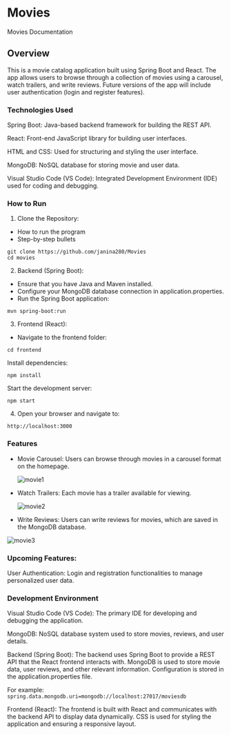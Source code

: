# Movies

Movies Documentation
## Overview
This is a movie catalog application built using Spring Boot and React. The app allows users to browse through a collection of movies using a carousel, watch trailers, and write reviews. Future versions of the app will include user authentication (login and register features).

### Technologies Used
Spring Boot: Java-based backend framework for building the REST API.

React: Front-end JavaScript library for building user interfaces.

HTML and CSS: Used for structuring and styling the user interface.

MongoDB: NoSQL database for storing movie and user data.

Visual Studio Code (VS Code): Integrated Development Environment (IDE) used for coding and debugging.

### How to Run
1. Clone the Repository:
* How to run the program
* Step-by-step bullets
```
git clone https://github.com/janina280/Movies
cd movies
```

2. Backend (Spring Boot):
* Ensure that you have Java and Maven installed.
* Configure your MongoDB database connection in application.properties.
* Run the Spring Boot application:
```
mvn spring-boot:run
```

3. Frontend (React):
* Navigate to the frontend folder:
```
cd frontend
```

Install dependencies:
```
npm install
```

Start the development server:
```
npm start
```

4. Open your browser and navigate to:
```
http://localhost:3000
```


### Features
* Movie Carousel: Users can browse through movies in a carousel format on the homepage.
 
  ![movie1](https://github.com/user-attachments/assets/bb550ef5-20e9-4781-9819-27b66bc1e043)
  
* Watch Trailers: Each movie has a trailer available for viewing.
 
  ![movie2](https://github.com/user-attachments/assets/2e16b77f-7160-47f0-9c24-26abef99fb9f)
  
* Write Reviews: Users can write reviews for movies, which are saved in the MongoDB database.
  
![movie3](https://github.com/user-attachments/assets/3f7b8dd2-445d-4501-b5a1-f4734dfca09d)


### Upcoming Features:
User Authentication: Login and registration functionalities to manage personalized user data.

### Development Environment

Visual Studio Code (VS Code): The primary IDE for developing and debugging the application.

MongoDB: NoSQL database system used to store movies, reviews, and user details.

Backend (Spring Boot):
The backend uses Spring Boot to provide a REST API that the React frontend interacts with.
MongoDB is used to store movie data, user reviews, and other relevant information.
Configuration is stored in the application.properties file.

For example: 
``` spring.data.mongodb.uri=mongodb://localhost:27017/moviesdb```

Frontend (React):
The frontend is built with React and communicates with the backend API to display data dynamically.
CSS is used for styling the application and ensuring a responsive layout.

